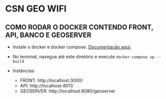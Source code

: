 # CSN GEO WIFI

## COMO RODAR O DOCKER CONTENDO FRONT, API, BANCO E GEOSERVER
- Instale o docker e docker compose. [Documentação aqui](https://docs.docker.com/compose/install/);

- No terminal, navegue até este diretório e execute `docker-compose up --build`

- Instâncias:
    - FRONT: http://localhost:3000/
    - API: http://localhost:4011/
    - GEOSERVER: http://localhost:8080/geoserver